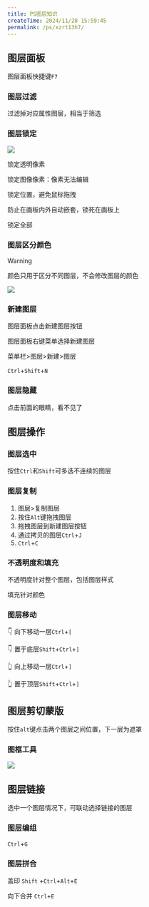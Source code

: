 ```yaml
---
title: PS图层知识
createTime: 2024/11/28 15:59:45
permalink: /ps/xzrt13h7/
---
```

## 图层面板

图层面板快捷键`F7`

### 图层过滤

过滤掉对应属性图层，相当于筛选

### 图层锁定

![](https://file.iglooblog.top/adobe/%E6%88%AA%E5%B1%8F2025-06-07%2021.03.40.png)

锁定透明像素

锁定图像像素：像素无法编辑

锁定位置，避免鼠标拖拽

防止在画板内外自动嵌套，锁死在画板上

锁定全部

### 图层区分颜色

> [!warning]
>
> 颜色只用于区分不同图层，不会修改图层的颜色

![](https://file.iglooblog.top/adobe/%E6%88%AA%E5%B1%8F2025-06-07%2021.04.39.png)

### 新建图层

图层面板点击新建图层按钮

图层面板右键菜单选择新建图层

菜单栏>图层>新建>图层

`Ctrl`+`Shift`+`N`

### 图层隐藏

点击前面的眼睛，看不见了

## 图层操作

### 图层选中

按住`Ctrl`和`Shift`可多选不连续的图层

### 图层复制

1. 图层>复制图层
2. 按住`Alt`键拖拽图层
3. 拖拽图层到新建图层按钮
4. 通过拷贝的图层`Ctrl`+`J`
5. `Ctrl`+`C`

### 不透明度和填充

不透明度针对整个图层，包括图层样式

填充针对颜色

### 图层移动

👇 向下移动一层`Ctrl`+`[`

👇 置于底层`Shift`+`Ctrl`+`]`

👆 向上移动一层`Ctrl`+`]`

👆 置于顶层`Shift`+`Ctrl`+`]`

## 图层剪切蒙版

按住`alt`键点击两个图层之间位置，下一层为遮罩

### 图框工具

![](https://file.iglooblog.top/adobe/%E6%88%AA%E5%B1%8F2025-06-07%2021.06.25.png)

## 图层链接

选中一个图层情况下，可联动选择链接的图层

### 图层编组

`Ctrl`+`G`

### 图层拼合

盖印 `Shift` +`Ctrl`+`Alt`+`E`

向下合并 `Ctrl`+`E`
